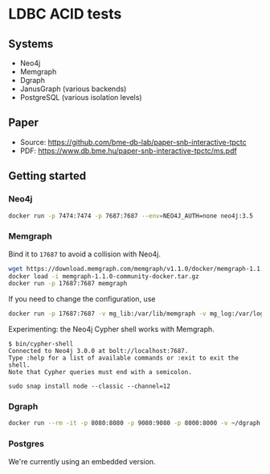 # LDBC ACID tests

## Systems

* Neo4j
* Memgraph
* Dgraph
* JanusGraph (various backends)
* PostgreSQL (various isolation levels)

## Paper

* Source: <https://github.com/bme-db-lab/paper-snb-interactive-tpctc>
* PDF: <https://www.db.bme.hu/paper-snb-interactive-tpctc/ms.pdf>

## Getting started

### Neo4j

```bash
docker run -p 7474:7474 -p 7687:7687 --env=NEO4J_AUTH=none neo4j:3.5
```

### Memgraph

Bind it to `17687` to avoid a collision with Neo4j.

```bash
wget https://download.memgraph.com/memgraph/v1.1.0/docker/memgraph-1.1.0-community-docker.tar.gz
docker load -i memgraph-1.1.0-community-docker.tar.gz
docker run -p 17687:7687 memgraph
```

If you need to change the configuration, use
```bash
docker run -p 17687:7687 -v mg_lib:/var/lib/memgraph -v mg_log:/var/log/memgraph -v mg_etc:/etc/memgraph memgraph
```

Experimenting: the Neo4j Cypher shell works with Memgraph.

```console
$ bin/cypher-shell 
Connected to Neo4j 3.0.0 at bolt://localhost:7687.
Type :help for a list of available commands or :exit to exit the shell.
Note that Cypher queries must end with a semicolon.
```

```
sudo snap install node --classic --channel=12
```

### Dgraph

```bash
docker run --rm -it -p 8080:8080 -p 9080:9080 -p 8000:8000 -v ~/dgraph:/dgraph dgraph/standalone:v20.07.0
```

### Postgres

We're currently using an embedded version.
